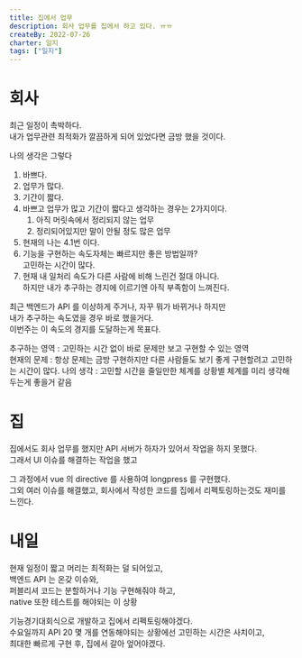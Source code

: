 ```yaml
---
title: 집에서 업무
description: 회사 업무를 집에서 하고 있다. ㅠㅠ
createBy: 2022-07-26
charter: 일지
tags: ["일지"]
---
```


# 회사

최근 일정이 촉박하다.  
내가 업무관련 최적화가 깔끔하게 되어 있었다면 금방 했을 것이다.

나의 생각은 그렇다

1. 바쁘다.
2. 업무가 많다.
3. 기간이 짧다.
4. 바쁘고 업무가 많고 기간이 짧다고 생각하는 경우는 2가지이다.
    1. 아직 머릿속에서 정리되지 않는 업무
    2. 정리되어있지만 말이 안될 정도 많은 업무
5. 현재의 나는 4.1번 이다.
6. 기능을 구현하는 속도자체는 빠르지만 좋은 방법일까?  
   고민하는 시간이 많다.
7. 현재 내 일처리 속도가 다른 사람에 비해 느린건 절대 아니다.  
   하지만 내가 추구하는 경지에 이르기엔 아직 부족함이 느껴진다.

최근 백엔드가 API 를 이상하게 주거나, 자꾸 뭐가 바뀌거나 하지만  
내가 추구하는 속도였을 경우 바로 했을거다.  
이번주는 이 속도의 경지를 도달하는게 목표다.

추구하는 영역 : 고민하는 시간 없이 바로 문제만 보고 구현할 수 있는 영역  
현재의 문제 : 항상 문제는 금방 구현하지만 다른 사람들도 보기 좋게 구현할려고 고민하는 시간이 많다.
나의 생각 : 고민할 시간을 줄일만한 체계를 상황별 체계를 미리 생각해두는게 좋을거 같음

# 집

집에서도 회사 업무를 했지만 API 서버가 하자가 있어서 작업을 하지 못했다.  
그래서 UI 이슈를 해결하는 작업을 했고

그 과정에서 vue 의 directive 를 사용하여 longpress 를 구현했다.  
그외 여러 이슈를 해결했고, 회사에서 작성한 코드를 집에서 리펙토링하는것도 재미를 느낀다.

# 내일

현재 일정이 짧고 머리는 최적화는 덜 되어있고,  
백엔드 API 는 온갖 이슈와,  
퍼블리셔 코드는 분할하거나 기능 구현해줘야 하고,  
native 또한 테스트를 해야되는 이 상황

기능경기대회식으로 개발하고 집에서 리펙토링해야겠다.  
수요일까지 API 20 몇 개를 연동해야되는 상황에선 고민하는 시간은 사치이고,  
최대한 빠르게 구현 후, 집에서 갈아 엎어야겠다.
